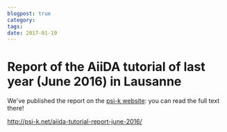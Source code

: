 ```yaml
---
blogpost: true
category:
tags:
date: 2017-01-19
---
```


# Report of the AiiDA tutorial of last year (June 2016) in Lausanne

We've published the report on the [psi-k website](http://psi-k.net/aiida-tutorial-report-june-2016/): you can read the full text there!

http://psi-k.net/aiida-tutorial-report-june-2016/
